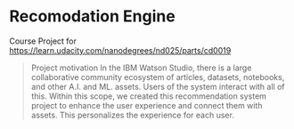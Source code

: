 # Recomodation Engine

Course Project for https://learn.udacity.com/nanodegrees/nd025/parts/cd0019

> Project motivation
In the IBM Watson Studio, there is a large collaborative community ecosystem of articles, datasets, notebooks, and other A.I. and ML. assets. Users of the system interact with all of this. Within this scope, we created this recommendation system project to enhance the user experience and connect them with assets. This personalizes the experience for each user.


